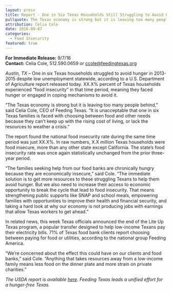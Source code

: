 ```yaml
---
layout: press
title: Report - One in Six Texas Households Still Struggling to Avoid Hunger
pullquote: The Texas economy is strong but it is leaving too many people behind
attribution: Celia Cole
date: 2016-09-07
categories:
  - Food Insecurity
featured: true
---  
```

**For Immediate Release:** 9/7/16   
**Contact:** Celia Cole, 512.590.0659 or ccole@feedingtexas.org

*Austin, TX* – One in six Texas households struggled to avoid hunger in 2013-2015 despite low unemployment statewide, according to a U.S. Department of Agriculture report released today. XX.X% percent of Texas households experienced “food insecurity” in that time period, meaning they faced hunger or engaged in coping mechanisms to avoid it.

“The Texas economy is strong but it is leaving too many people behind,” said Celia Cole, CEO of Feeding Texas. “It is unacceptable that one in six Texas families is faced with choosing between food and other needs because they can’t keep up with the rising cost of living, or lack the resources to weather a crisis.”

The report found the national food insecurity rate during the same time period was just XX.X%. In raw numbers, X.X million Texas households were food insecure, more than any other state except California. The state’s food insecurity rate was once again statistically unchanged from the prior three-year period.

“The families seeking help from our food banks are chronically hungry because they are economically insecure,” said Cole. “The immediate solution is to get more resources to these struggling Texans to help them avoid hunger. But we also need to increase their access to economic opportunity to break the cycle that lead to food insecurity. That means strengthening public supports like SNAP and school meals, empowering families with opportunities to improve their health and financial security, and taking a hard look at why our economy is not producing jobs with earnings that allow Texas workers to get ahead.”

In related news, this week Texas officials announced the end of the Lite Up Texas program, a popular transfer designed to help low-income Texans pay their electricity bills. 71% of Texas food bank clients report choosing between paying for food or utilities, according to the national group Feeding America.

“We’re concerned about the effect this could have on our clients and food banks,” said Cole. “Anything that takes resources away from a low-income family means less food on the dinner plate and more strain on private charities.”

*The USDA report is available [here](http://www.ers.usda.gov). Feeding Texas leads a unified effort for a hunger-free Texas.*
